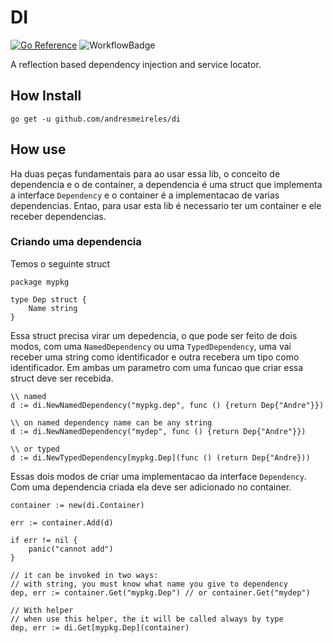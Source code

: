 # DI

[![Go Reference](https://pkg.go.dev/badge/github.com/andresmeireles/di.svg)](https://pkg.go.dev/github.com/andresmeireles/di)
![WorkflowBadge](https://github.com/andresmeireles/di/actions/workflows/go.yml/badge.svg)

A reflection based dependency injection and service locator.

## How Install

`go get -u github.com/andresmeireles/di`

## How use

Ha duas peças fundamentais para ao usar essa lib, o conceito de dependencia e o de container, a dependencia é uma struct que implementa a interface `Dependency` e o container é a implementacao de varias dependencias. Entao, para usar esta lib é necessario ter um container e ele receber dependencias.

### Criando uma dependencia

Temos o seguinte struct 

```
package mypkg

type Dep struct {
    Name string
}
```

Essa struct precisa virar um depedencia, o que pode ser feito de dois modos, com uma `NamedDependency` ou uma `TypedDependency`, uma vai receber uma string como identificador e outra recebera um tipo como identificador. Em ambas um parametro com uma funcao que criar essa struct deve ser recebida.

```
\\ named
d := di.NewNamedDependency("mypkg.dep", func () {return Dep{"Andre"}})

\\ on named dependency name can be any string
d := di.NewNamedDependency("mydep", func () {return Dep{"Andre"}})

\\ or typed
d := di.NewTypedDependency[mypkg.Dep](func () (return Dep{"Andre}))
```

Essas dois modos de criar uma implementacao da interface `Dependency`. Com uma dependencia criada ela deve ser adicionado no container.

````
container := new(di.Container)

err := container.Add(d)

if err != nil {
    panic("cannot add")
}

// it can be invoked in two ways:
// with string, you must know what name you give to dependency
dep, err := container.Get("mypkg.Dep") // or container.Get("mydep")

// With helper
// when use this helper, the it will be called always by type
dep, err := di.Get[mypkg.Dep](container)
````


